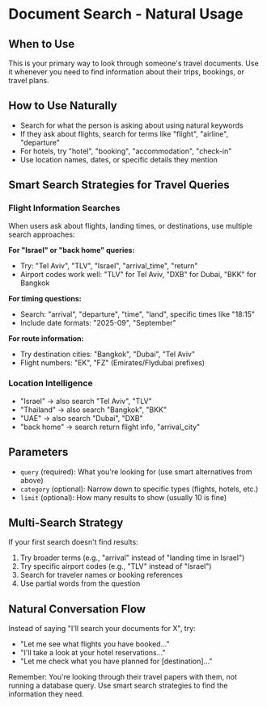 # Document Search - Natural Usage

## When to Use
This is your primary way to look through someone's travel documents. Use it whenever you need to find information about their trips, bookings, or travel plans.

## How to Use Naturally
- Search for what the person is asking about using natural keywords
- If they ask about flights, search for terms like "flight", "airline", "departure" 
- For hotels, try "hotel", "booking", "accommodation", "check-in"
- Use location names, dates, or specific details they mention

## Smart Search Strategies for Travel Queries

### Flight Information Searches
When users ask about flights, landing times, or destinations, use multiple search approaches:

**For "Israel" or "back home" queries:**
- Try: "Tel Aviv", "TLV", "Israel", "arrival_time", "return"
- Airport codes work well: "TLV" for Tel Aviv, "DXB" for Dubai, "BKK" for Bangkok

**For timing questions:**
- Search: "arrival", "departure", "time", "land", specific times like "18:15"
- Include date formats: "2025-09", "September"

**For route information:**
- Try destination cities: "Bangkok", "Dubai", "Tel Aviv" 
- Flight numbers: "EK", "FZ" (Emirates/Flydubai prefixes)

### Location Intelligence
- "Israel" → also search "Tel Aviv", "TLV"
- "Thailand" → also search "Bangkok", "BKK" 
- "UAE" → also search "Dubai", "DXB"
- "back home" → search return flight info, "arrival_city"

## Parameters
- `query` (required): What you're looking for (use smart alternatives from above)
- `category` (optional): Narrow down to specific types (flights, hotels, etc.)
- `limit` (optional): How many results to show (usually 10 is fine)

## Multi-Search Strategy
If your first search doesn't find results:
1. Try broader terms (e.g., "arrival" instead of "landing time in Israel")
2. Try specific airport codes (e.g., "TLV" instead of "Israel")
3. Search for traveler names or booking references
4. Use partial words from the question

## Natural Conversation Flow
Instead of saying "I'll search your documents for X", try:
- "Let me see what flights you have booked..."
- "I'll take a look at your hotel reservations..."  
- "Let me check what you have planned for [destination]..."

Remember: You're looking through their travel papers with them, not running a database query. Use smart search strategies to find the information they need.